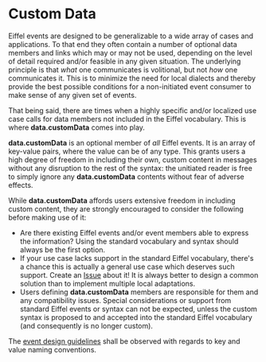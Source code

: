 <!---
   Copyright 2017 Ericsson AB.
   For a full list of individual contributors, please see the commit history.

   Licensed under the Apache License, Version 2.0 (the "License");
   you may not use this file except in compliance with the License.
   You may obtain a copy of the License at

       http://www.apache.org/licenses/LICENSE-2.0

   Unless required by applicable law or agreed to in writing, software
   distributed under the License is distributed on an "AS IS" BASIS,
   WITHOUT WARRANTIES OR CONDITIONS OF ANY KIND, either express or implied.
   See the License for the specific language governing permissions and
   limitations under the License.
--->

# Custom Data
Eiffel events are designed to be generalizable to a wide array of cases and applications. To that end they often contain a number of optional data members and links which may or may not be used, depending on the level of detail required and/or feasible in any given situation. The underlying principle is that _what_ one communicates is volitional, but not _how_ one communicates it. This is to minimize the need for local dialects and thereby provide the best possible conditions for a non-initiated event consumer to make sense of any given set of events.

That being said, there are times when a highly specific and/or localized use case calls for data members not included in the Eiffel vocabulary. This is where __data.customData__ comes into play.

__data.customData__ is an optional member of _all_ Eiffel events. It is an array of key-value pairs, where the value can be of any type. This grants users a high degree of freedom in including their own, custom content in messages without any disruption to the rest of the syntax: the unitiated reader is free to simply ignore any __data.customData__ contents without fear of adverse effects.

While __data.customData__ affords users extensive freedom in including custom content, they are strongly encouraged to consider the following before making use of it:

* Are there existing Eiffel events and/or event members able to express the information? Using the standard vocabulary and syntax should always be the first option.
* If your use case lacks support in the standard Eiffel vocabulary, there's a chance this is actually a general use case which deserves such support. Create an [Issue](https://github.com/Ericsson/eiffel/issues) about it! It is always better to design a common solution than to implement multiple local adaptations.
* Users defining __data.customData__ members are responsible for them and any compatibility issues. Special considerations or support from standard Eiffel events or syntax can not be expected, unless the custom syntax is proposed to and accepted into the standard Eiffel vocabulary (and consequently is no longer custom).

The [event design guidelines](../eiffel-syntax-and-usage/event-design-guidelines.md) shall be observed with regards to key and value naming conventions.
